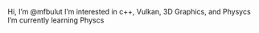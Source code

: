 Hi, I’m @mfbulut
I’m interested in c++, Vulkan, 3D Graphics, and Physycs
I’m currently learning Physcs
